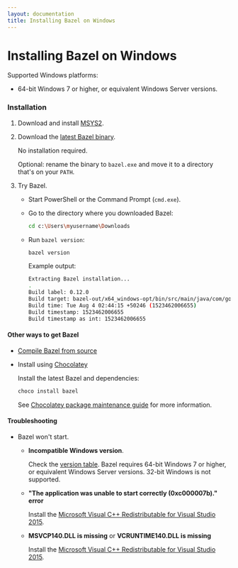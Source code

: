 ```yaml
---
layout: documentation
title: Installing Bazel on Windows
---
```


# <a name="windows"></a>Installing Bazel on Windows

Supported Windows platforms:

*   64-bit Windows 7 or higher, or equivalent Windows Server versions.

### Installation

1.  Download and install [MSYS2](https://msys2.github.io/).

2.  Download the [latest Bazel binary](https://github.com/bazelbuild/bazel/releases).

    No installation required.

    Optional: rename the binary to `bazel.exe` and move it to a directory that's on your `PATH`.

3.  Try Bazel.

    *    Start PowerShell or the Command Prompt (`cmd.exe`).

    *    Go to the directory where you downloaded Bazel:
         ```sh
         cd c:\Users\myusername\Downloads
         ```

    *    Run `bazel version`:
         ```sh
         bazel version
         ```
         Example output:
         ```sh
         Extracting Bazel installation...
         .
         Build label: 0.12.0
         Build target: bazel-out/x64_windows-opt/bin/src/main/java/com/google/devtools/build/lib/bazel/BazelServer_deploy.jar
         Build time: Tue Aug 4 02:44:15 +50246 (1523462006655)
         Build timestamp: 1523462006655
         Build timestamp as int: 1523462006655
         ```

#### Other ways to get Bazel

*   [Compile Bazel from source](install-compile-source.html)

*   Install using [Chocolatey](https://chocolatey.org)

    Install the latest Bazel and dependencies:

    ```sh
    choco install bazel
    ```

    See [Chocolatey package maintenance guide](https://bazel.build/windows-chocolatey-maintenance.html) for more
information.

#### Troubleshooting

*   Bazel won't start.

    -   **Incompatible Windows version**.
    
        Check the <a href="https://msdn.microsoft.com/en-us/library/windows/desktop/ms724832(v=vs.85).aspx">version table</a>. Bazel requires 64-bit Windows 7 or higher, or equivalent Windows Server versions. 32-bit Windows is not supported.

    -   **"The application was unable to start correctly (0xc000007b)." error**
    
        Install the [Microsoft Visual C++ Redistributable for Visual Studio 2015](https://www.microsoft.com/en-us/download/details.aspx?id=48145).
        
    -   **MSVCP140.DLL is missing** or **VCRUNTIME140.DLL is missing**
    
        Install the [Microsoft Visual C++ Redistributable for Visual Studio 2015](https://www.microsoft.com/en-us/download/details.aspx?id=48145).

